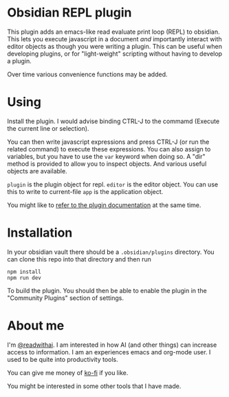 # Obsidian REPL plugin

This plugin adds an emacs-like read evaluate print loop (REPL) to obsidian.
This lets you execute javascript in a document *and* importantly interact with editor objects as though you were writing a plugin.
This can be useful when developing plugins, or for "light-weight" scripting without having to develop a plugin.

Over time various convenience functions may be added.

# Using
Install the plugin. I would advise binding CTRL-J to the commamd (Execute the current line or selection).

You can then write javascript expressions and press CTRL-J (or run the related command) to execute these expressions.
You can also assign to variables, but you have to use the `var` keyword when doing so.
A "dir" method is provided to allow you to inspect objects. And various useful objects are available.

`plugin` is the plugin object for repl.
`editor` is the editor object. You can use this to write to current-file
`app` is the application object.

You might like to [refer to the plugin documentation](https://docs.obsidian.md/Plugins/Getting+started/Build+a+plugin) at the same time.

# Installation

In your obsidian vault there should be a `.obsidian/plugins` directory. You can clone this repo into that
directory and then run

```
npm install
npm run dev
```

To build the plugin. You should then be able to enable the plugin in the "Community Plugins" section of settings.

# About me
I'm [@readwithai](https://x.com/readwithai). I am interested in how AI (and other things) can increase access to information. I am an experiences emacs and org-mode user. I used to be quite into productivity tools.

You can give me money of [ko-fi](https://ko-fi.com/readwithai) if you like.

You might be interested in some other tools that I have made.
